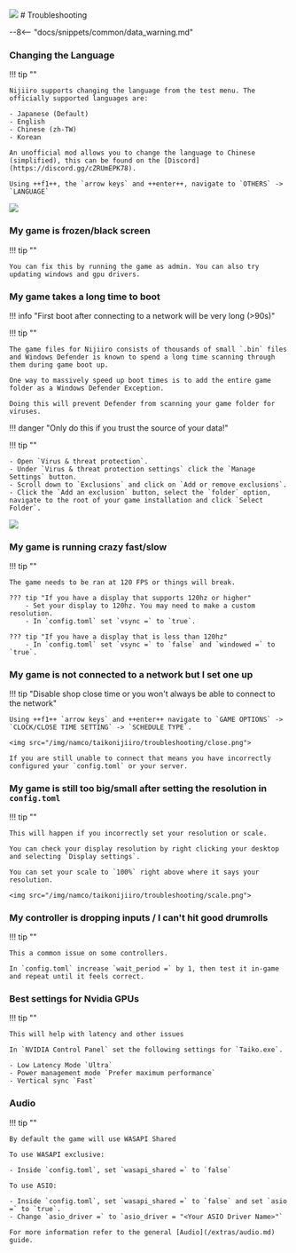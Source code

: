 <img class="header-logo" src="/img/namco/taikonijiiro/logo.png">
# Troubleshooting

--8<-- "docs/snippets/common/data_warning.md"

### Changing the Language

!!! tip ""

    Nijiiro supports changing the language from the test menu. The officially supported languages are:

    - Japanese (Default)                                                                   
    - English                                                                           
    - Chinese (zh-TW)                                                                   
    - Korean                 
    
    An unofficial mod allows you to change the language to Chinese (simplified), this can be found on the [Discord](https://discord.gg/cZRUmEPK78).
     
    Using ++f1++, the `arrow keys` and ++enter++, navigate to `OTHERS` -> `LANGUAGE`

<img src="/img/namco/taikonijiiro/troubleshooting/lang.png">

### My game is frozen/black screen

!!! tip ""

    You can fix this by running the game as admin. You can also try updating windows and gpu drivers.

### My game takes a long time to boot

!!! info "First boot after connecting to a network will be very long (>90s)"

!!! tip ""

    The game files for Nijiiro consists of thousands of small `.bin` files and Windows Defender is known to spend a long time scanning through them during game boot up.

    One way to massively speed up boot times is to add the entire game folder as a Windows Defender Exception.

    Doing this will prevent Defender from scanning your game folder for viruses.

!!! danger "Only do this if you trust the source of your data!"

!!! tip ""

    - Open `Virus & threat protection`.  
    - Under `Virus & threat protection settings` click the `Manage Settings` button.  
    - Scroll down to `Exclusions` and click on `Add or remove exclusions`.  
    - Click the `Add an exclusion` button, select the `folder` option, navigate to the root of your game installation and click `Select Folder`.

<img src="/img/namco/taikonijiiro/troubleshooting/defender.png">

### My game is running crazy fast/slow

!!! tip ""

    The game needs to be ran at 120 FPS or things will break.
    
    ??? tip "If you have a display that supports 120hz or higher"                           
        - Set your display to 120hz. You may need to make a custom resolution.                                                                              
        - In `config.toml` set `vsync =` to `true`.  
     
    ??? tip "If you have a display that is less than 120hz"                                                   
        - In `config.toml` set `vsync =` to `false` and `windowed =` to `true`.                                                                        

### My game is not connected to a network but I set one up

!!! tip "Disable shop close time or you won't always be able to connect to the network"

    Using ++f1++ `arrow keys` and ++enter++ navigate to `GAME OPTIONS` -> `CLOCK/CLOSE TIME SETTING` -> `SCHEDULE TYPE`.

    <img src="/img/namco/taikonijiiro/troubleshooting/close.png">

    If you are still unable to connect that means you have incorrectly configured your `config.toml` or your server.

### My game is still too big/small after setting the resolution in `config.toml`

!!! tip ""

    This will happen if you incorrectly set your resolution or scale.

    You can check your display resolution by right clicking your desktop and selecting `Display settings`.

    You can set your scale to `100%` right above where it says your resolution.

    <img src="/img/namco/taikonijiiro/troubleshooting/scale.png">

### My controller is dropping inputs / I can't hit good drumrolls

!!! tip ""

    This a common issue on some controllers.

    In `config.toml` increase `wait_period =` by 1, then test it in-game and repeat until it feels correct.

### Best settings for Nvidia GPUs

!!! tip ""

    This will help with latency and other issues
    
    In `NVIDIA Control Panel` set the following settings for `Taiko.exe`.    

    - Low Latency Mode `Ultra`                                                                                      
    - Power management mode `Prefer maximum performance`                                         
    - Vertical sync `Fast`                                                  

### Audio

!!! tip ""

    By default the game will use WASAPI Shared
    
    To use WASAPI exclusive:

    - Inside `config.toml`, set `wasapi_shared =` to `false`                             

    To use ASIO:

    - Inside `config.toml`, set `wasapi_shared =` to `false` and set `asio =` to `true`.
    - Change `asio_driver =` to `asio_driver = "<Your ASIO Driver Name>"`

    For more information refer to the general [Audio](/extras/audio.md) guide.